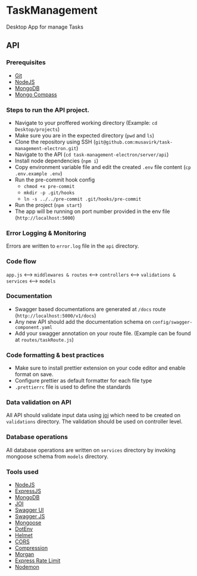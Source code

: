 # TaskManagement

Desktop App for manage Tasks

## API

### Prerequisites

- [Git](https://git-scm.com/downloads)
- [NodeJS](https://nodejs.org/en/download)
- [MongoDB](https://www.mongodb.com/docs/manual/administration/install-community/)
- [Mongo Compass](https://www.mongodb.com/try/download/compass)

### Steps to run the API project.

- Navigate to your proffered working directory (Example: `cd Desktop/projects`)
- Make sure you are in the expected directory (`pwd` and `ls`)
- Clone the repository using SSH (`git@github.com:musavirk/task-management-electron.git`)
- Navigate to the API (`cd task-management-electron/server/api`)
- Install node dependencies (`npm i`)
- Copy environment variable file and edit the created `.env` file content (`cp .env.example .env`)
- Run the pre-commit hook config
  - `chmod +x pre-commit`
  - `mkdir -p .git/hooks`
  - `ln -s ../../pre-commit .git/hooks/pre-commit`
- Run the project (`npm start`)
- The app will be running on port number provided in the env file (`http://localhost:5000`)

### Error Logging & Monitoring

Errors are written to `error.log` file in the `api` directory.

### Code flow

`app.js` <--> `middlewares & routes` <--> `controllers` <--> `validations & services` <--> `models`

### Documentation

- Swagger based documentations are generated at `/docs` route (`http://localhost:5000/v1/docs`)
- Any new API should add the documentation schema on `config/swagger-component.yaml`
- Add your swagger annotation on your route file. (Example can be found at `routes/taskRoute.js`)

### Code formatting & best practices

- Make sure to install prettier extension on your code editor and enable format on save.
- Configure prettier as default formatter for each file type
- `.prettierrc` file is used to define the standards

### Data validation on API

All API should validate input data using [joi](https://joi.dev/) which need to be created on `validations` directory. The validation should be used on controller level.

### Database operations

All database operations are written on `services` directory by invoking mongoose schema from `models` directory.

### Tools used

- [NodeJS](https://nodejs.org/en/docs)
- [ExpressJS](https://expressjs.com/)
- [MongoDB](https://www.mongodb.com/docs/)
- [JOI](https://joi.dev/)
- [Swagger UI](https://www.npmjs.com/package/swagger-ui-express)
- [Swagger JS](https://github.com/Surnet/swagger-jsdoc)
- [Mongoose](https://mongoosejs.com/)
- [DotEnv](https://www.npmjs.com/package/dotenv)
- [Helmet](https://www.npmjs.com/package/helmet)
- [CORS](https://www.npmjs.com/package/cors)
- [Compression](https://www.npmjs.com/package/compression)
- [Morgan](https://www.npmjs.com/package/morgan)
- [Express Rate Limit](https://www.npmjs.com/package/express-rate-limit)
- [Nodemon](https://www.npmjs.com/package/nodemon)
